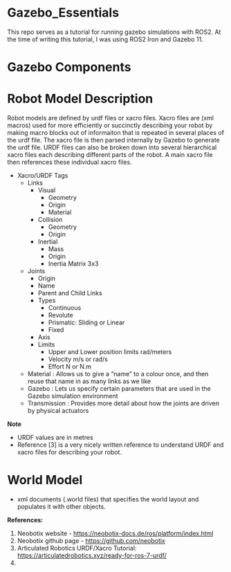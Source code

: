 # Gazebo_Essentials


This repo serves as a tutorial for running gazebo simulations with ROS2. At the time of writing this tutorial, I was using ROS2 Iron and Gazebo 11.



# Gazebo Components

# Robot Model Description

Robot models are defined by urdf files or xacro files. Xacro files are (xml macros) used for more efficiently or succinctly describing your robot by making macro blocks out of informaiton that is repeated in several places of the urdf file. The xacro file is then parsed internally by Gazebo to generate the urdf file. URDF files can also be broken down into several hierarchical xacro files each describing different parts of the robot. A main xacro file then references these individual xacro files.

- Xacro/URDF Tags
  - Links
    - Visual
      - Geometry
      - Origin
      - Material
    - Collision
      - Geometry
      - Origin
    - Inertial
      - Mass
      - Origin
      - Inertia Matrix 3x3
  - Joints
    - Origin
    - Name
    - Parent and Child Links
    - Types   
      - Continuous
      - Revolute
      - Prismatic: Sliding or Linear
      - Fixed
    - Axis
    - Limits
      - Upper and Lower position limits rad/meters
      - Velocity m/s or rad/s
      - Effort N or N.m
  - Material : Allows us to give a “name” to a colour once, and then reuse that name in as many links as we like
  - Gazebo : Lets us specify certain parameters that are used in the Gazebo simulation environment
  - Transmission : Provides more detail about how the joints are driven by physical actuators




**Note**
  - URDF values are in metres
  - Reference [3] is a very nicely written reference to understand URDF and xacro files for describing your robot.



# World Model
- xml documents (.world files) that specifies the world layout and populates it with other objects.



**References:**

1) Neobotix website - https://neobotix-docs.de/ros/platform/index.html
2) Neobotix github page - https://github.com/neobotix
3) Articulated Robotics URDF/Xacro Tutorial: https://articulatedrobotics.xyz/ready-for-ros-7-urdf/
4) 
